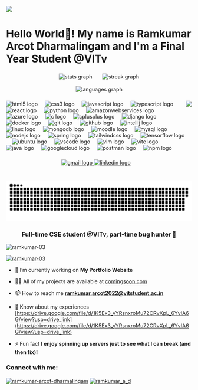 <img src="https://media.licdn.com/dms/image/v2/D5616AQGrBvZFqGKEEQ/profile-displaybackgroundimage-shrink_350_1400/B56ZaXCgAAGUAY-/0/1746290740460?e=1753315200&v=beta&t=9ArdqYrNRiR0IBoZfSBoKPblOPNMdMau9-WdEAHwxVU"/>

<h1 align="left">Hello World👋! My name is Ramkumar Arcot Dharmalingam and I'm a Final Year Student @VITv </h1>

###

<div align="center">
  <img src="https://github-readme-stats.vercel.app/api?username=ramkumar-03&hide_title=false&hide_rank=false&show_icons=true&include_all_commits=true&count_private=true&disable_animations=false&theme=dracula&locale=en&hide_border=false" height="150" alt="stats graph"  />
  <img width="20" />
  <img src="https://streak-stats.demolab.com?user=ramkumar-03&locale=en&mode=daily&theme=dracula&hide_border=false&border_radius=5" height="150" alt="streak graph"  />
  <br><br>
  <img src="https://github-readme-stats.vercel.app/api/top-langs?username=ramkumar-03&locale=en&hide_title=false&layout=compact&card_width=320&langs_count=5&theme=dracula&hide_border=false" height="150" alt="languages graph"  />
</div>

###

<img align="right" height="200" src="https://media4.giphy.com/media/v1.Y2lkPTc5MGI3NjExNG8zNjduYnNsYXR1bDA3aTR2OG53ZTA5cmp2ZGc2bm90NjZyYmZ6ZSZlcD12MV9pbnRlcm5hbF9naWZfYnlfaWQmY3Q9Zw/RbDKaczqWovIugyJmW/giphy.gif"  />

###

<div align="left">
  <img src="https://cdn.jsdelivr.net/gh/devicons/devicon/icons/html5/html5-original.svg" height="50" alt="html5 logo"  />
  <img width="12" />
  <img src="https://cdn.jsdelivr.net/gh/devicons/devicon/icons/css3/css3-original.svg" height="50" alt="css3 logo"  />
  <img width="12" />
  <img src="https://skillicons.dev/icons?i=js" height="50" alt="javascript logo"  />
  <img width="12" />
  <img src="https://skillicons.dev/icons?i=ts" height="50" alt="typescript logo"  />
  <img width="12" />
  <img src="https://skillicons.dev/icons?i=react" height="50" alt="react logo"  />
  <img width="12" />
  <img src="https://skillicons.dev/icons?i=py" height="50" alt="python logo"  />
  <img width="12" />
  <img src="https://skillicons.dev/icons?i=aws" height="50" alt="amazonwebservices logo"  />
  <img width="12" />
  <img src="https://skillicons.dev/icons?i=azure" height="50" alt="azure logo"  />
  <img width="12" />
  <img src="https://cdn.jsdelivr.net/gh/devicons/devicon/icons/c/c-original.svg" height="50" alt="c logo"  />
  <img width="12" />
  <img src="https://cdn.jsdelivr.net/gh/devicons/devicon/icons/cplusplus/cplusplus-original.svg" height="50" alt="cplusplus logo"  />
  <img width="12" />
  <img src="https://skillicons.dev/icons?i=django" height="50" alt="django logo"  />
  <img width="12" />
  <img src="https://skillicons.dev/icons?i=docker" height="50" alt="docker logo"  />
  <img width="12" />
  <img src="https://skillicons.dev/icons?i=git" height="50" alt="git logo"  />
  <img width="12" />
  <img src="https://skillicons.dev/icons?i=github" height="50" alt="github logo"  />
  <img width="12" />
  <img src="https://cdn.jsdelivr.net/gh/devicons/devicon/icons/intellij/intellij-original.svg" height="50" alt="intellij logo"  />
  <img width="12" />
  <img src="https://skillicons.dev/icons?i=linux" height="50" alt="linux logo"  />
  <img width="12" />
  <img src="https://skillicons.dev/icons?i=mongodb" height="50" alt="mongodb logo"  />
  <img width="12" />
  <img src="https://cdn.jsdelivr.net/gh/devicons/devicon/icons/moodle/moodle-original.svg" height="50" alt="moodle logo"  />
  <img width="12" />
  <img src="https://skillicons.dev/icons?i=mysql" height="50" alt="mysql logo"  />
  <img width="12" />
  <img src="https://skillicons.dev/icons?i=nodejs" height="50" alt="nodejs logo"  />
  <img width="12" />
  <img src="https://skillicons.dev/icons?i=spring" height="50" alt="spring logo"  />
  <img width="12" />
  <img src="https://skillicons.dev/icons?i=tailwind" height="50" alt="tailwindcss logo"  />
  <img width="12" />
  <img src="https://skillicons.dev/icons?i=tensorflow" height="50" alt="tensorflow logo"  />
  <img width="12" />
  <img src="https://cdn.simpleicons.org/ubuntu/E95420" height="50" alt="ubuntu logo"  />
  <img width="12" />
  <img src="https://skillicons.dev/icons?i=vscode" height="50" alt="vscode logo"  />
  <img width="12" />
  <img src="https://cdn.jsdelivr.net/gh/devicons/devicon/icons/vim/vim-original.svg" height="50" alt="vim logo"  />
  <img width="12" />
  <img src="https://skillicons.dev/icons?i=vite" height="50" alt="vite logo"  />
  <img width="12" />
  <img src="https://skillicons.dev/icons?i=java" height="50" alt="java logo"  />
  <img width="12" />
  <img src="https://skillicons.dev/icons?i=gcp" height="50" alt="googlecloud logo"  />
  <img width="12" />
  <img src="https://skillicons.dev/icons?i=postman" height="50" alt="postman logo"  />
  <img width="12" />
  <img src="https://cdn.simpleicons.org/npm/CB3837" height="50" alt="npm logo"  />
</div>

###

<div align="center">
  <a href="ramkumar.arcot2022@vitstudent.ac.in" target="_blank">
    <img src="https://img.shields.io/static/v1?message=VIT%20mail&logo=gmail&label=&color=D14836&logoColor=white&labelColor=&style=for-the-badge" height="35" alt="gmail logo"  />
  </a>
  <a href="https://www.linkedin.com/in/ramkumar-arcot-dharmalingam/" target="_blank">
    <img src="https://img.shields.io/static/v1?message=LinkedIn&logo=linkedin&label=&color=0077B5&logoColor=white&labelColor=&style=for-the-badge" height="35" alt="linkedin logo"  />
  </a>
</div>

###

<br clear="both">

<picture>
  <source media="(prefers-color-scheme: dark)" srcset="https://raw.githubusercontent.com/ramkumar-03/ramkumar-03/output/github-snake-dark.svg" />
  <source media="(prefers-color-scheme: light)" srcset="https://raw.githubusercontent.com/ramkumar-03/ramkumar-03/output/github-snake.svg" />
  <img alt="github-snake" src="https://raw.githubusercontent.com/ramkumar-03/ramkumar-03/output/github-snake.svg" />
</picture>

###


<h3 align="center">Full-time CSE student @VITv, part-time bug hunter 🐞</h3>

<p align="left"> <img src="https://komarev.com/ghpvc/?username=ramkumar-03&label=Profile%20views&color=0e75b6&style=flat" alt="ramkumar-03" /> </p>

<p align="left"> <a href="https://github.com/ryo-ma/github-profile-trophy"><img src="https://github-profile-trophy.vercel.app/?username=ramkumar-03" alt="ramkumar-03" /></a> </p>

- 🔭 I’m currently working on **My Portfolio Website**

- 👨‍💻 All of my projects are available at [comingsoon.com](comingsoon.com)

- 📫 How to reach me **ramkumar.arcot2022@vitstudent.ac.in**

- 📄 Know about my experiences [https://drive.google.com/file/d/1K5Ex3_yYRsnxroMu72CRvXpL_6YvIA6G/view?usp=drive_link](https://drive.google.com/file/d/1K5Ex3_yYRsnxroMu72CRvXpL_6YvIA6G/view?usp=drive_link)

- ⚡ Fun fact **I enjoy spinning up servers just to see what I can break (and then fix)!**

<h3 align="left">Connect with me:</h3>
<p align="left">
<a href="https://linkedin.com/in/ramkumar-arcot-dharmalingam" target="blank"><img align="center" src="https://raw.githubusercontent.com/rahuldkjain/github-profile-readme-generator/master/src/images/icons/Social/linked-in-alt.svg" alt="ramkumar-arcot-dharmalingam" height="30" width="40" /></a>
<a href="https://www.leetcode.com/ramkumar_a_d" target="blank"><img align="center" src="https://raw.githubusercontent.com/rahuldkjain/github-profile-readme-generator/master/src/images/icons/Social/leet-code.svg" alt="ramkumar_a_d" height="30" width="40" /></a>
</p>

<!--
- 👋 Hi, I’m Ramkumar A D aka @ramkumar-03
- 👀 I’m interested in software development, cloud computing, and data analytics.
- 🌱 I’m currently learning Spring Boot, Angular, and MySQL as part of my full-stack development internship journey @Infosys.
- 💞️ I’m looking to collaborate on educational projects, web applications, and open-source initiatives.
- 📫 How to reach me: You can contact me via LinkedIn or email me at ramkumar.arcot2022@vitstudent.ac.in.
- 😄 Pronouns: He/Him
- ⚡ Fun fact: I enjoy solving coding challenges and have a knack for implementing algorithms.
--->

<!---
ramkumar-03/ramkumar-03 is a ✨ special ✨ repository because its `README.md` (this file) appears on your GitHub profile.
You can click the Preview link to take a look at your changes.
--->
